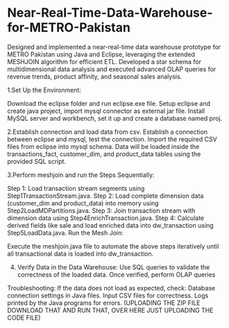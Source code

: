# Near-Real-Time-Data-Warehouse-for-METRO-Pakistan
Designed and implemented a near-real-time data warehouse prototype for METRO Pakistan using Java and Eclipse, leveraging the extended MESHJOIN algorithm for efficient ETL. Developed a star schema for multidimensional data analysis and executed advanced OLAP queries for revenue trends, product affinity, and seasonal sales analysis.

1.Set Up the Environment:

Download the eclipse folder and run eclipse.exe file.
Setup eclipse and create java project, import mysql connector as external jar file.
Install MySQL server and workbench, set it up and create a database named proj.

2.Establish connection and load data from csv.
Establish a connection between eclipse and mysql, test the connection.
Import the required CSV files from eclipse into mysql schema. Data will be loaded inside the transactions_fact, customer_dim, and product_data tables using the provided SQL script.

3.Perform meshjoin and run the Steps Sequentially:

Step 1: Load transaction stream segments using Step1TransactionStream.java.
Step 2: Load complete dimension data (customer_dim and product_data) into memory using Step2LoadMDPartitions.java.
Step 3: Join transaction stream with dimension data using Step4EnrichTransaction.java.
Step 4: Calculate derived fields like sale and load enriched data into dw_transaction using Step5LoadData.java.
Run the Mesh Join:

Execute the meshjoin.java file to automate the above steps iteratively until all transactional data is loaded into dw_transaction.

4. Verify Data in the Data Warehouse:
Use SQL queries to validate the correctness of the loaded data. Once verified, perform OLAP queries

Troubleshooting:
If the data does not load as expected, check:
Database connection settings in Java files.
Input CSV files for correctness.
Logs printed by the Java programs for errors.
(UPLOADING THE ZIP FILE DOWNLOAD THAT AND RUN THAT, OVER HERE JUST UPLOADING THE CODE FILE)

